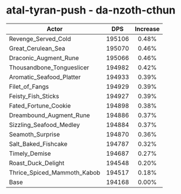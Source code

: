 # atal-tyran-push - da-nzoth-cthun
| Actor | DPS | Increase |
|---|:---:|:---:|
|Revenge_Served_Cold|195106|0.48%|
|Great_Cerulean_Sea|195070|0.46%|
|Draconic_Augment_Rune|195066|0.46%|
|Thousandbone_Tongueslicer|194982|0.42%|
|Aromatic_Seafood_Platter|194933|0.39%|
|Filet_of_Fangs|194929|0.39%|
|Feisty_Fish_Sticks|194927|0.39%|
|Fated_Fortune_Cookie|194898|0.38%|
|Dreambound_Augment_Rune|194886|0.37%|
|Sizzling_Seafood_Medley|194884|0.37%|
|Seamoth_Surprise|194870|0.36%|
|Salt_Baked_Fishcake|194787|0.32%|
|Timely_Demise|194687|0.27%|
|Roast_Duck_Delight|194548|0.20%|
|Thrice_Spiced_Mammoth_Kabob|194517|0.18%|
|Base|194168|0.00%|
